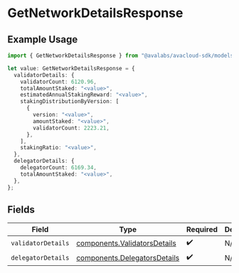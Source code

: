 # GetNetworkDetailsResponse

## Example Usage

```typescript
import { GetNetworkDetailsResponse } from "@avalabs/avacloud-sdk/models/components";

let value: GetNetworkDetailsResponse = {
  validatorDetails: {
    validatorCount: 6120.96,
    totalAmountStaked: "<value>",
    estimatedAnnualStakingReward: "<value>",
    stakingDistributionByVersion: [
      {
        version: "<value>",
        amountStaked: "<value>",
        validatorCount: 2223.21,
      },
    ],
    stakingRatio: "<value>",
  },
  delegatorDetails: {
    delegatorCount: 6169.34,
    totalAmountStaked: "<value>",
  },
};
```

## Fields

| Field                                                                        | Type                                                                         | Required                                                                     | Description                                                                  |
| ---------------------------------------------------------------------------- | ---------------------------------------------------------------------------- | ---------------------------------------------------------------------------- | ---------------------------------------------------------------------------- |
| `validatorDetails`                                                           | [components.ValidatorsDetails](../../models/components/validatorsdetails.md) | :heavy_check_mark:                                                           | N/A                                                                          |
| `delegatorDetails`                                                           | [components.DelegatorsDetails](../../models/components/delegatorsdetails.md) | :heavy_check_mark:                                                           | N/A                                                                          |